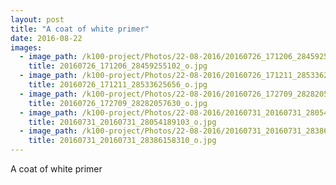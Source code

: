 ```yaml
---
layout: post
title: "A coat of white primer"
date: 2016-08-22 
images:
  - image_path: /k100-project/Photos/22-08-2016/20160726_171206_28459255102_o.jpg
    title: 20160726_171206_28459255102_o.jpg
  - image_path: /k100-project/Photos/22-08-2016/20160726_171211_28533625656_o.jpg
    title: 20160726_171211_28533625656_o.jpg
  - image_path: /k100-project/Photos/22-08-2016/20160726_172709_28282057630_o.jpg
    title: 20160726_172709_28282057630_o.jpg
  - image_path: /k100-project/Photos/22-08-2016/20160731_20160731_28054189103_o.jpg
    title: 20160731_20160731_28054189103_o.jpg
  - image_path: /k100-project/Photos/22-08-2016/20160731_20160731_28386158310_o.jpg
    title: 20160731_20160731_28386158310_o.jpg
---
```

A coat of white primer﻿